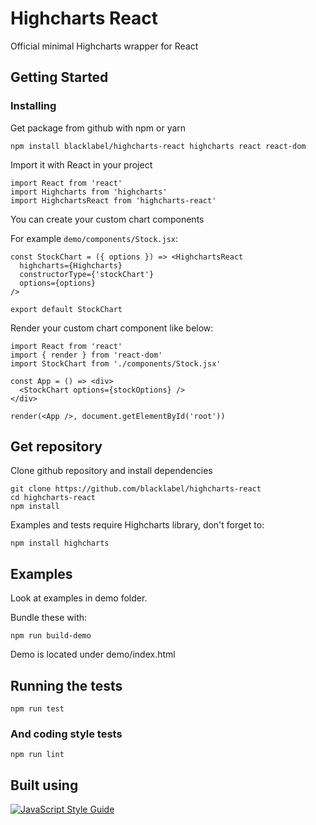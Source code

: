 # Highcharts React
Official minimal Highcharts wrapper for React

## Getting Started

### Installing

Get package from github with npm or yarn

```
npm install blacklabel/highcharts-react highcharts react react-dom
```

Import it with React in your project

```
import React from 'react'
import Highcharts from 'highcharts'
import HighchartsReact from 'highcharts-react'
```

You can create your custom chart components

For example `demo/components/Stock.jsx`:

```
const StockChart = ({ options }) => <HighchartsReact
  highcharts={Highcharts}
  constructorType={'stockChart'}
  options={options}
/>

export default StockChart
```

Render your custom chart component like below:

```
import React from 'react'
import { render } from 'react-dom'
import StockChart from './components/Stock.jsx'

const App = () => <div>
  <StockChart options={stockOptions} />
</div>

render(<App />, document.getElementById('root'))
```

## Get repository

Clone github repository and install dependencies

```
git clone https://github.com/blacklabel/highcharts-react
cd highcharts-react
npm install
```

Examples and tests require Highcharts library, don't forget to:

```
npm install highcharts
```

## Examples

Look at examples in demo folder.

Bundle these with:

```
npm run build-demo
```

Demo is located under demo/index.html

## Running the tests

```
npm run test
```

### And coding style tests

```
npm run lint
```

## Built using

[![JavaScript Style Guide](https://cdn.rawgit.com/feross/standard/master/badge.svg)](https://github.com/feross/standard)
